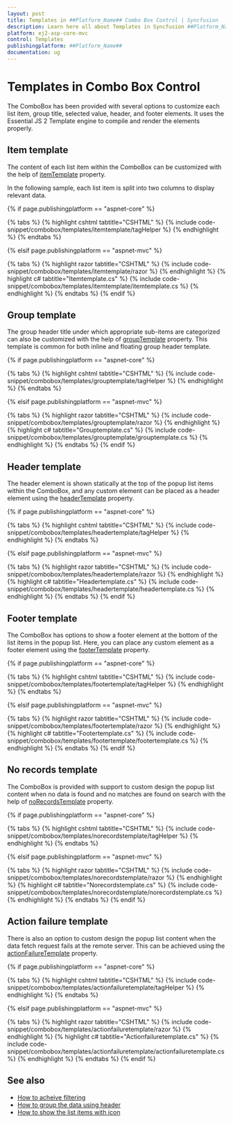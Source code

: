 ```yaml
---
layout: post
title: Templates in ##Platform_Name## Combo Box Control | Syncfusion
description: Learn here all about Templates in Syncfusion ##Platform_Name## Combo Box control of Syncfusion Essential JS 2 and more.
platform: ej2-asp-core-mvc
control: Templates
publishingplatform: ##Platform_Name##
documentation: ug
---
```



# Templates in Combo Box Control

The ComboBox has been provided with several options to customize each list item, group title, selected value, header, and footer elements. It uses the Essential JS 2 Template engine to compile and render the elements properly.

## Item template

The content of each list item within the ComboBox can be customized with the help of [itemTemplate](https://help.syncfusion.com/cr/cref_files/aspnetcore-js2/Syncfusion.EJ2~Syncfusion.EJ2.DropDowns.ComboBox~ItemTemplate.html) property.

In the following sample, each list item is split into two columns to display relevant data.

{% if page.publishingplatform == "aspnet-core" %}

{% tabs %}
{% highlight cshtml tabtitle="CSHTML" %}
{% include code-snippet/combobox/templates/itemtemplate/tagHelper %}
{% endhighlight %}
{% endtabs %}

{% elsif page.publishingplatform == "aspnet-mvc" %}

{% tabs %}
{% highlight razor tabtitle="CSHTML" %}
{% include code-snippet/combobox/templates/itemtemplate/razor %}
{% endhighlight %}
{% highlight c# tabtitle="Itemtemplate.cs" %}
{% include code-snippet/combobox/templates/itemtemplate/itemtemplate.cs %}
{% endhighlight %}
{% endtabs %}
{% endif %}



## Group template

The group header title under which appropriate sub-items are categorized can also be customized with the help of [groupTemplate](https://help.syncfusion.com/cr/cref_files/aspnetcore-js2/Syncfusion.EJ2~Syncfusion.EJ2.DropDowns.ComboBox~GroupTemplate.html) property. This template is common for both inline and floating group header template.

{% if page.publishingplatform == "aspnet-core" %}

{% tabs %}
{% highlight cshtml tabtitle="CSHTML" %}
{% include code-snippet/combobox/templates/grouptemplate/tagHelper %}
{% endhighlight %}
{% endtabs %}

{% elsif page.publishingplatform == "aspnet-mvc" %}

{% tabs %}
{% highlight razor tabtitle="CSHTML" %}
{% include code-snippet/combobox/templates/grouptemplate/razor %}
{% endhighlight %}
{% highlight c# tabtitle="Grouptemplate.cs" %}
{% include code-snippet/combobox/templates/grouptemplate/grouptemplate.cs %}
{% endhighlight %}
{% endtabs %}
{% endif %}



## Header template

The header element is shown statically at the top of the popup list items within the ComboBox, and any custom element can be placed as a header element using the [headerTemplate](https://help.syncfusion.com/cr/cref_files/aspnetcore-js2/Syncfusion.EJ2~Syncfusion.EJ2.DropDowns.ComboBox~HeaderTemplate.html) property.

{% if page.publishingplatform == "aspnet-core" %}

{% tabs %}
{% highlight cshtml tabtitle="CSHTML" %}
{% include code-snippet/combobox/templates/headertemplate/tagHelper %}
{% endhighlight %}
{% endtabs %}

{% elsif page.publishingplatform == "aspnet-mvc" %}

{% tabs %}
{% highlight razor tabtitle="CSHTML" %}
{% include code-snippet/combobox/templates/headertemplate/razor %}
{% endhighlight %}
{% highlight c# tabtitle="Headertemplate.cs" %}
{% include code-snippet/combobox/templates/headertemplate/headertemplate.cs %}
{% endhighlight %}
{% endtabs %}
{% endif %}



## Footer template

The ComboBox has options to show a footer element at the bottom of the list items in the popup list. Here, you can place any custom element as a footer element using the [footerTemplate](https://help.syncfusion.com/cr/cref_files/aspnetcore-js2/Syncfusion.EJ2~Syncfusion.EJ2.DropDowns.ComboBox~FooterTemplate.html) property.

{% if page.publishingplatform == "aspnet-core" %}

{% tabs %}
{% highlight cshtml tabtitle="CSHTML" %}
{% include code-snippet/combobox/templates/footertemplate/tagHelper %}
{% endhighlight %}
{% endtabs %}

{% elsif page.publishingplatform == "aspnet-mvc" %}

{% tabs %}
{% highlight razor tabtitle="CSHTML" %}
{% include code-snippet/combobox/templates/footertemplate/razor %}
{% endhighlight %}
{% highlight c# tabtitle="Footertemplate.cs" %}
{% include code-snippet/combobox/templates/footertemplate/footertemplate.cs %}
{% endhighlight %}
{% endtabs %}
{% endif %}



## No records template

The ComboBox is provided with support to custom design the popup list content when no data is found and no matches are found on search with the help of [noRecordsTemplate](https://help.syncfusion.com/cr/cref_files/aspnetcore-js2/Syncfusion.EJ2~Syncfusion.EJ2.DropDowns.ComboBox~NoRecordsTemplate.html) property.

{% if page.publishingplatform == "aspnet-core" %}

{% tabs %}
{% highlight cshtml tabtitle="CSHTML" %}
{% include code-snippet/combobox/templates/norecordstemplate/tagHelper %}
{% endhighlight %}
{% endtabs %}

{% elsif page.publishingplatform == "aspnet-mvc" %}

{% tabs %}
{% highlight razor tabtitle="CSHTML" %}
{% include code-snippet/combobox/templates/norecordstemplate/razor %}
{% endhighlight %}
{% highlight c# tabtitle="Norecordstemplate.cs" %}
{% include code-snippet/combobox/templates/norecordstemplate/norecordstemplate.cs %}
{% endhighlight %}
{% endtabs %}
{% endif %}



## Action failure template

There is also an option to custom design the popup list content when the data fetch request fails at the remote server. This can be achieved using the [actionFailureTemplate](https://help.syncfusion.com/cr/cref_files/aspnetcore-js2/Syncfusion.EJ2~Syncfusion.EJ2.DropDowns.ComboBox~ActionFailureTemplate.html) property.

{% if page.publishingplatform == "aspnet-core" %}

{% tabs %}
{% highlight cshtml tabtitle="CSHTML" %}
{% include code-snippet/combobox/templates/actionfailuretemplate/tagHelper %}
{% endhighlight %}
{% endtabs %}

{% elsif page.publishingplatform == "aspnet-mvc" %}

{% tabs %}
{% highlight razor tabtitle="CSHTML" %}
{% include code-snippet/combobox/templates/actionfailuretemplate/razor %}
{% endhighlight %}
{% highlight c# tabtitle="Actionfailuretemplate.cs" %}
{% include code-snippet/combobox/templates/actionfailuretemplate/actionfailuretemplate.cs %}
{% endhighlight %}
{% endtabs %}
{% endif %}



## See also

* [How to acheive filtering](./filtering/)
* [How to group the data using header](./grouping/)
* [How to show the list items with icon](./how-to/icons-support/)